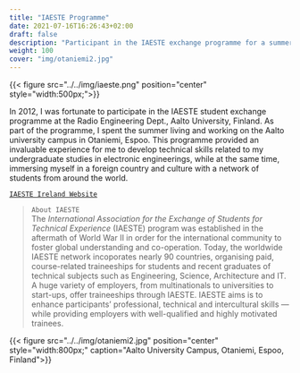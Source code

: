 ```yaml
---
title: "IAESTE Programme"
date: 2021-07-16T16:26:43+02:00
draft: false
description: "Participant in the IAESTE exchange programme for a summer research position at the Radio Engineering Dept. at Aalto Unversity, Espoo, Finland."
weight: 100
cover: "img/otaniemi2.jpg"
---
```


{{< figure src="../../img/iaeste.png" position="center" style="width:500px;">}}

In 2012, I was fortunate to participate in the IAESTE student exchange programme at the Radio Engineering Dept., Aalto University, Finland.
As part of the programme, I spent the summer living and working on the Aalto university campus in Otaniemi, Espoo.
This programme provided an invaluable experience for me to develop technical skills related to my undergraduate studies in electronic engineerings,
while at the same time, immersing myself in a foreign country and culture with a network of students from around the world.

[`IAESTE Ireland Website`](https://www.leargas.ie/programmes/iaeste/)

> `About IAESTE`    
The *International Association for the Exchange of Students for Technical Experience* (IAESTE) program was established in the aftermath of World War II
in order for the international community to foster global understanding and co-operation. 
Today, the worldwide IAESTE network incoporates nearly 90 countries, organising paid, course-related traineeships for students and recent graduates of technical subjects such as Engineering, Science, Architecture and IT. A huge variety of employers, from multinationals to universities to start-ups, offer traineeships through IAESTE. 
IAESTE aims is to enhance participants’ professional, technical and intercultural skills — while providing employers with well-qualified and highly motivated trainees. 

{{< figure src="../../img/otaniemi2.jpg" position="center" style="width:800px;" caption="Aalto University Campus, Otaniemi, Espoo, Finland">}}